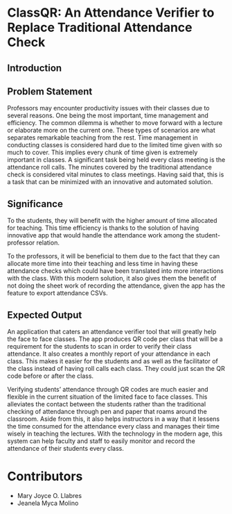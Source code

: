 # ClassQR: An Attendance Verifier to Replace Traditional Attendance Check

## Introduction

## Problem Statement
Professors may encounter productivity issues with their classes due to several reasons. One being the most important, time management and efficiency. The common dilemma is whether to move forward with a lecture or elaborate more on the current one. These types of scenarios are what separates remarkable teaching from the rest. Time management in conducting classes is considered hard due to the limited time given with so much to cover. This implies every chunk of time given is extremely important in classes. A significant task being held every class meeting is the attendance roll calls. The minutes covered by the traditional attendance check is considered vital minutes to class meetings. Having said that, this is a task that can be minimized with an innovative and automated solution. 


## Significance
To the students, they will benefit with the higher amount of time allocated for teaching. This time efficiency is thanks to the solution of having innovative app that would handle the attendance work among the student-professor relation.

To the professors, it will be beneficial to them due to the fact that they can allocate more time into their teaching and less time in having these attendance checks which could have been translated into more interactions with the class. With this modern solution, it also gives them the benefit of not doing the sheet work of recording the attendance, given the app has the feature to export attendance CSVs.

## Expected Output

An application that caters an attendance verifier tool that will greatly help the face to face classes. The app produces QR code per class that will be a requirement for the students to scan in order to verify their class attendance. It also creates a monthly report of your attendance in each class. This makes it easier for the students and as well as the facilitator of the class instead of having roll calls each class. They could just scan the QR code before or after the class.

Verifying students’ attendance through QR codes are much easier and flexible in the current situation of the limited face to face classes. This alleviates the contact between the students rather than the traditional checking of attendance through pen and paper that roams around the classroom. Aside from this, it also helps instructors in a way that it lessens the time consumed for the attendance every class and manages their time wisely in teaching the lectures. With the technology in the modern age, this system can help faculty and staff to easily monitor and record the attendance of their students every class.

# Contributors

- Mary Joyce O. Llabres
- Jeanela Myca Molino
